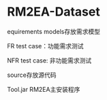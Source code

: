 # RM2EA-Dataset
equirements models存放需求模型

FR test case：功能需求测试

NFR test case: 非功能需求测试

source存放源代码

Tool.jar RM2EA主安装程序
